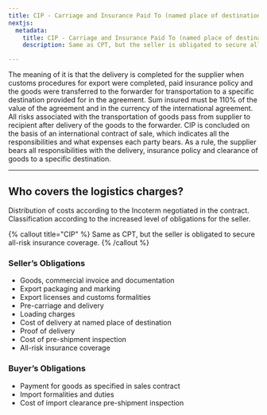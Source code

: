 ```yaml
---
title: CIP - Carriage and Insurance Paid Тo (named place of destination)
nextjs:
  metadata:
    title: CIP - Carriage and Insurance Paid Тo (named place of destination)
    description: Same as CPT, but the seller is obligated to secure all-risk insurance coverage.

---
```


The meaning of it is that the delivery is completed for the supplier when customs procedures for export were completed, paid insurance policy and the goods were transferred to the forwarder for transportation to a specific destination provided for in the agreement. Sum insured must be 110% of the value of the agreement and in the currency of the international agreement. All risks associated with the transportation of goods pass from supplier to recipient after delivery of the goods to the forwarder. CIP is concluded on the basis of an international contract of sale, which indicates all the responsibilities and what expenses each party bears. As a rule, the supplier bears all responsibilities with the delivery, insurance policy and clearance of goods to a specific destination.

---

## Who covers the logistics charges?

Distribution of costs according to the Incoterm negotiated in the contract. Classification according to the increased level of obligations for the seller.


{% callout title="CIP" %}
Same as CPT, but the seller is obligated to secure all-risk insurance coverage.
{% /callout %}


### Seller’s Obligations

- Goods, commercial invoice and documentation
- Export packaging and marking
- Export licenses and customs formalities
- Pre-carriage and delivery
- Loading charges
- Cost of delivery at named place of destination
- Proof of delivery
- Cost of pre-shipment inspection
- All-risk insurance coverage

### Buyer’s Obligations

- Payment for goods as specified in sales contract
- Import formalities and duties
- Cost of import clearance pre-shipment inspection

